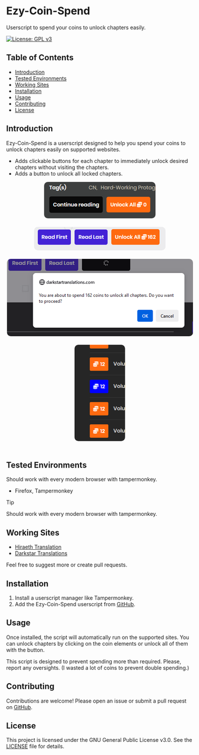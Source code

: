 # Ezy-Coin-Spend

Userscript to spend your coins to unlock chapters easily.

[![License: GPL v3](https://img.shields.io/badge/License-GPLv3-blue.svg)](https://www.gnu.org/licenses/gpl-3.0)

## Table of Contents

- [Introduction](#introduction)
- [Tested Environments](#tested-environments)
- [Working Sites](#working-sites)
- [Installation](#installation)
- [Usage](#usage)
- [Contributing](#contributing)
- [License](#license)

## Introduction

Ezy-Coin-Spend is a userscript designed to help you spend your coins to unlock chapters easily on supported websites.

- Adds clickable buttons for each chapter to immediately unlock desired chapters without visiting the chapters.
- Adds a button to unlock all locked chapters.

<div align="center">
  <img src="Images/unlockAll-ss1.png" alt="Unlock All Button" style="margin-bottom: 20px; border-radius: 10px;">
</div>

<div align="center">
  <img src="Images/unlockAll-ss2.png" alt="Unlock All Button" style="margin-bottom: 20px; border-radius: 10px;">
</div>

<div align="center">
  <img src="Images/unlockAll-alert-ss3.png" alt="Unlock All Button Alert" style="margin-bottom: 20px; border-radius: 10px;">
</div>

<div align="center">
  <img src="Images/unlockButton-ss1.png" alt="Unlock Button" style="margin-bottom: 20px; border-radius: 10px;">
</div>

## Tested Environments

Should work with every modern browser with tampermonkey.

- Firefox, Tampermonkey

> [!TIP]
> Should work with every modern browser with tampermonkey.

## Working Sites

- [Hiraeth Translation](https://hiraethtranslation.com/)
- [Darkstar Translations](https://darkstartranslations.com/)

Feel free to suggest more or create pull requests.

## Installation

1. Install a userscript manager like Tampermonkey.
2. Add the Ezy-Coin-Spend userscript from [GitHub](https://github.com/Salvora/Novel-Ezy-Coin/raw/refs/heads/main/Ezy-Coin-Spend.user.js).

## Usage

Once installed, the script will automatically run on the supported sites. You can unlock chapters by clicking on the coin elements or unlock all of them with the button.

This script is designed to prevent spending more than required. Please, report any oversights. (I wasted a lot of coins to prevent double spending.) 

## Contributing

Contributions are welcome! Please open an issue or submit a pull request on [GitHub](https://github.com/Salvora/Novel-Ezy-Coin).

## License

This project is licensed under the GNU General Public License v3.0. See the [LICENSE](LICENSE) file for details.